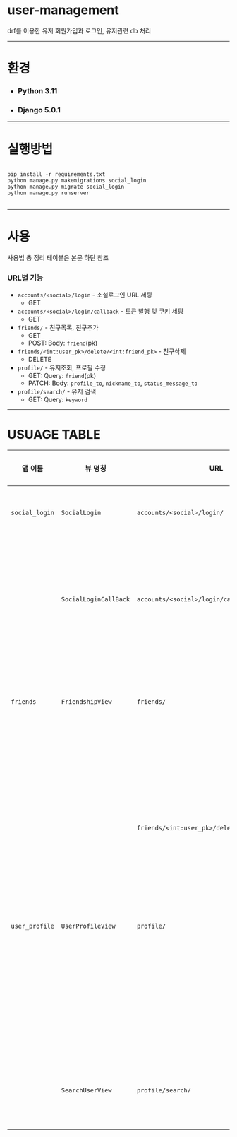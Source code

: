 # user-management
drf를 이용한 유저 회원가입과 로그인, 유저관련 db 처리
***
# 환경
* ### Python 3.11
* ### Django 5.0.1
***
# 실행방법
<pre>
<code>
pip install -r requirements.txt
python manage.py makemigrations social_login
python manage.py migrate social_login
python manage.py runserver
</code>
</pre>
***
# 사용
사용법 총 정리 테이블은 본문 하단 참조
### URL별 기능
+ `accounts/<social>/login` - 소셜로그인 URL 세팅
    * GET
+ `accounts/<social>/login/callback` - 토큰 발행 및 쿠키 세팅
    * GET
+ `friends/` - 친구목록, 친구추가
    * GET
    * POST: Body: `friend`(pk)
+ `friends/<int:user_pk>/delete/<int:friend_pk>` - 친구삭제
    * DELETE
+ `profile/` - 유저조회, 프로필 수정
    * GET: Query: `friend`(pk)
    * PATCH: Body: `profile_to`, `nickname_to`, `status_message_to`
+ `profile/search/` - 유저 검색
    * GET: Query: `keyword`
***
# USUAGE TABLE
| 앱 이름 | 뷰 명칭 | URL | 요청 타입 | 기능 설명 | 요청 데이터 타입 | 요구 데이터 | 응답 데이터 | 응답 형식 |
| --- | --- | --- | --- | --- | --- | --- | --- | --- |
| `social_login` | `SocialLogin` | `accounts/<social>/login/` | GET | 소셜로그인 URL 세팅 |  |  | 로그인 URL |  |
|  | `SocialLoginCallBack` | `accounts/<social>/login/callback` | GET | 액세스 토큰과 리프레시 토큰 발행, 쿠키 세팅 |  |  | 프론트엔드 URL |  |
| `friends` | `FriendshipView` | `friends/` | GET | 사용자의 친구목록 반환 |  |  | 각 친구당 pk, 닉네임, 프로필 | `{“pk”: “1”,”nickname”: “user 1”,”profile”: “default”}` |
|  |  |  | POST | 친구 추가 | HTTP 본문 | `friend`(pk) | 성공/에러 메세지 | `{"success":"1st user added 2nd user as a friend"}` |
|  |  | `friends/<int:user_pk>/delete/<int:friend_pk>` | DELETE | 친구 삭제 | URL 파라미터 | user pk, friend pk | 성공/에러 메세지 | `{"success":"1st user deleted friend 2nd user"}` |
| `user_profile` | `UserProfileView` | `profile/` | GET | 특정 유저 조회 | Query | `friend`(pk) | 닉네임, 프로필, 상태메세지, 승, 패, 랭크, 친구여부 | `{"nickname":"user1","profile":"default","status_message":"Hello","win":1,"lose":1,"rank":4,"is_friend":False}` |
|  |  |  | PATCH | 유저 프로필 수정 | HTTP 본문 | `profile_to`, `nickname_to`, `status_message_to` | 성공/에러 메세지 | `{"message":"success"}` |
|  | `SearchUserView` | `profile/search/` | GET | 닉네임으로 유저 검색 | Query | `keyword` | 필터링된 유저들의 닉네임 목록 | `[”1st user”,”2nd user”]` |
